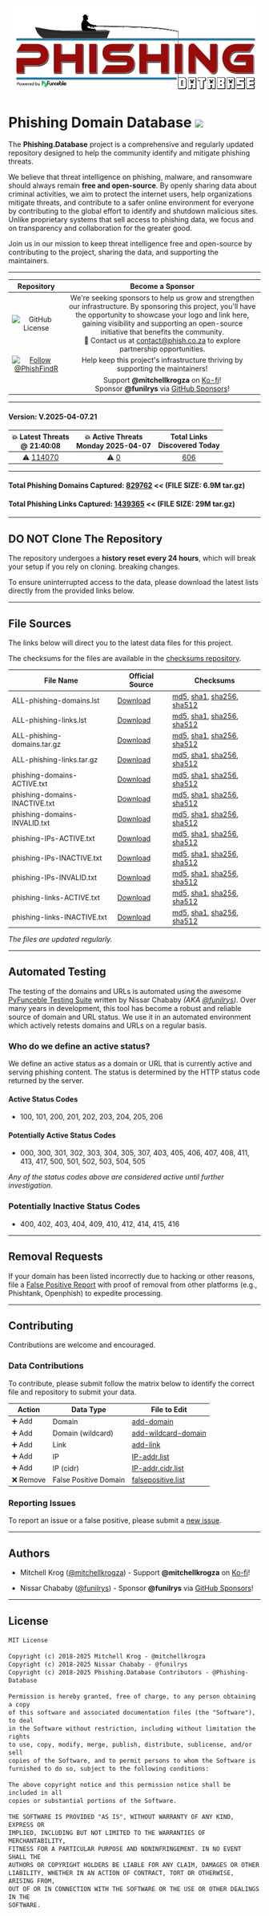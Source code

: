 <img src="https://github.com/Phishing-Database/assets/raw/master/phishing-logo.jpg" alt="Phishing Domain Status Testing Repo"/>

# Phishing Domain Database <a href="https://twitter.com/PhishFindR" ><img src="https://img.shields.io/twitter/follow/PhishFindR.svg?style=social&label=Follow" /></a>


The **Phishing.Database** project is a comprehensive and regularly updated repository designed to help the community identify and mitigate phishing threats.

We believe that threat intelligence on phishing, malware, and ransomware should always remain **free and open-source**. By openly sharing data about criminal activities, we aim to protect the internet users, help organizations mitigate threats, and contribute to a safer online environment for everyone by contributing to the global effort to identify and shutdown malicious sites. Unlike proprietary systems that sell access to phishing data, we focus and on transparency and collaboration for the greater good.

Join us in our mission to keep threat intelligence free and open-source by contributing to the project, sharing the data, and supporting the maintainers.

---

|                                                                          **Repository**                                                                          |                                                                                                                                                              **Become a Sponsor**                                                                                                                                                              |
| :--------------------------------------------------------------------------------------------------------------------------------------------------------------: | :--------------------------------------------------------------------------------------------------------------------------------------------------------------------------------------------------------------------------------------------------------------------------------------------------------------------------------------------: |
|                           ![GitHub License](https://img.shields.io/github/license/Phishing-Database/Phishing.Database?style=flat-square)                            | We're seeking sponsors to help us grow and strengthen our infrastructure. By sponsoring this project, you'll have the opportunity to showcase your logo and link here, gaining visibility and supporting an open-source initiative that benefits the community. <br> 📧 Contact us at contact@phish.co.za to explore partnership opportunities. |
| <a href='https://twitter.com/PhishFindR'><img src='https://img.shields.io/twitter/follow/PhishFindR.svg?style=social&label=Follow' alt='Follow @PhishFindR'></a> |                                                                                                                                Help keep this project's infrastructure thriving by supporting the maintainers!                                                                                                                                 |
|                                                                                                                                                                  |                                                                                         Support **@mitchellkrogza** on [Ko-fi](https://ko-fi.com/mitchellkrog)!<br>Sponsor **@funilrys** via [GitHub Sponsors](https://github.com/sponsors/funilrys)!                                                                                          |


---

#### Version: V.2025-04-07.21
|                                           :boom: Latest Threats<br/>@ 21:40:08                                            |                                        :boom: Active Threats<br/>Monday 2025-04-07                                         |                                             Total Links<br/>Discovered Today                                             |
| :---------------------------------------------------------------------------------------------------------------------------: | :-------------------------------------------------------------------------------------------------------------------------------: | :----------------------------------------------------------------------------------------------------------------------: |
| :warning: [114070](https://github.com/Phishing-Database/Phishing.Database/blob/master/phishing-links-ACTIVE-NOW.txt) | :warning: [0](https://github.com/Phishing-Database/Phishing.Database/blob/master/phishing-links-ACTIVE-today.txt) | [606](https://github.com/Phishing-Database/Phishing.Database/blob/master/phishing-links-NEW-today.txt) |
*****************************
#### Total Phishing Domains Captured: [829762](https://phish.co.za/latest/ALL-phishing-domains.tar.gz) << (FILE SIZE: 6.9M tar.gz)
#### Total Phishing Links Captured: [1439365](https://phish.co.za/latest/ALL-phishing-links.tar.gz) << (FILE SIZE: 29M tar.gz)

---

## DO NOT Clone The Repository

The repository undergoes a **history reset every 24 hours**, which will break your setup if you rely on cloning. breaking changes.

To ensure uninterrupted access to the data, please download the latest lists directly from the provided links below.

---

## File Sources

The links below will direct you to the latest data files for this project.

The checksums for the files are available in the [checksums repository](https://github.com/Phishing-Database/checksums).

 | File Name                     | Official Source                                                      | Checksums                                                                                                                                                                                                                                                                                                                                                                                                                                                                                                            |
 | ----------------------------- | -------------------------------------------------------------------- | -------------------------------------------------------------------------------------------------------------------------------------------------------------------------------------------------------------------------------------------------------------------------------------------------------------------------------------------------------------------------------------------------------------------------------------------------------------------------------------------------------------------- |
 | ALL-phishing-domains.lst      | [Download](https://phish.co.za/latest/ALL-phishing-domains.lst)      | [md5](https://raw.githubusercontent.com/Phishing-Database/checksums/refs/heads/master/ALL-phishing-domains.lst.md5), [sha1](https://raw.githubusercontent.com/Phishing-Database/checksums/refs/heads/master/ALL-phishing-domains.lst.sha1), [sha256](https://raw.githubusercontent.com/Phishing-Database/checksums/refs/heads/master/ALL-phishing-domains.lst.sha256), [sha512](https://raw.githubusercontent.com/Phishing-Database/checksums/refs/heads/master/ALL-phishing-domains.lst.sha512)                     |
 | ALL-phishing-links.lst        | [Download](https://phish.co.za/latest/ALL-phishing-links.lst)        | [md5](https://raw.githubusercontent.com/Phishing-Database/checksums/refs/heads/master/ALL-phishing-links.lst.md5), [sha1](https://raw.githubusercontent.com/Phishing-Database/checksums/refs/heads/master/ALL-phishing-links.lst.sha1), [sha256](https://raw.githubusercontent.com/Phishing-Database/checksums/refs/heads/master/ALL-phishing-links.lst.sha256), [sha512](https://raw.githubusercontent.com/Phishing-Database/checksums/refs/heads/master/ALL-phishing-links.lst.sha512)                             |
 | ALL-phishing-domains.tar.gz   | [Download](https://phish.co.za/latest/ALL-phishing-domains.tar.gz)   | [md5](https://raw.githubusercontent.com/Phishing-Database/checksums/refs/heads/master/ALL-phishing-domains.tar.gz.md5), [sha1](https://raw.githubusercontent.com/Phishing-Database/checksums/refs/heads/master/ALL-phishing-domains.tar.gz.sha1), [sha256](https://raw.githubusercontent.com/Phishing-Database/checksums/refs/heads/master/ALL-phishing-domains.tar.gz.sha256), [sha512](https://raw.githubusercontent.com/Phishing-Database/checksums/refs/heads/master/ALL-phishing-domains.tar.gz.sha512)         |
 | ALL-phishing-links.tar.gz     | [Download](https://phish.co.za/latest/ALL-phishing-links.tar.gz)     | [md5](https://raw.githubusercontent.com/Phishing-Database/checksums/refs/heads/master/ALL-phishing-links.tar.gz.md5), [sha1](https://raw.githubusercontent.com/Phishing-Database/checksums/refs/heads/master/ALL-phishing-links.tar.gz.sha1), [sha256](https://raw.githubusercontent.com/Phishing-Database/checksums/refs/heads/master/ALL-phishing-links.tar.gz.sha256), [sha512](https://raw.githubusercontent.com/Phishing-Database/checksums/refs/heads/master/ALL-phishing-links.tar.gz.sha512)                 |
 | phishing-domains-ACTIVE.txt   | [Download](https://phish.co.za/latest/phishing-domains-ACTIVE.txt)   | [md5](https://raw.githubusercontent.com/Phishing-Database/checksums/refs/heads/master/phishing-domains-ACTIVE.txt.md5), [sha1](https://raw.githubusercontent.com/Phishing-Database/checksums/refs/heads/master/phishing-domains-ACTIVE.txt.sha1), [sha256](https://raw.githubusercontent.com/Phishing-Database/checksums/refs/heads/master/phishing-domains-ACTIVE.txt.sha256), [sha512](https://raw.githubusercontent.com/Phishing-Database/checksums/refs/heads/master/phishing-domains-ACTIVE.txt.sha512)         |
 | phishing-domains-INACTIVE.txt | [Download](https://phish.co.za/latest/phishing-domains-INACTIVE.txt) | [md5](https://raw.githubusercontent.com/Phishing-Database/checksums/refs/heads/master/phishing-domains-INACTIVE.txt.md5), [sha1](https://raw.githubusercontent.com/Phishing-Database/checksums/refs/heads/master/phishing-domains-INACTIVE.txt.sha1), [sha256](https://raw.githubusercontent.com/Phishing-Database/checksums/refs/heads/master/phishing-domains-INACTIVE.txt.sha256), [sha512](https://raw.githubusercontent.com/Phishing-Database/checksums/refs/heads/master/phishing-domains-INACTIVE.txt.sha512) |
 | phishing-domains-INVALID.txt  | [Download](https://phish.co.za/latest/phishing-domains-INVALID.txt)  | [md5](https://raw.githubusercontent.com/Phishing-Database/checksums/refs/heads/master/phishing-domains-INVALID.txt.md5), [sha1](https://raw.githubusercontent.com/Phishing-Database/checksums/refs/heads/master/phishing-domains-INVALID.txt.sha1), [sha256](https://raw.githubusercontent.com/Phishing-Database/checksums/refs/heads/master/phishing-domains-INVALID.txt.sha256), [sha512](https://raw.githubusercontent.com/Phishing-Database/checksums/refs/heads/master/phishing-domains-INVALID.txt.sha512)     |
 | phishing-IPs-ACTIVE.txt       | [Download](https://phish.co.za/latest/phishing-IPs-ACTIVE.txt)       | [md5](https://raw.githubusercontent.com/Phishing-Database/checksums/refs/heads/master/phishing-IPs-ACTIVE.txt.md5), [sha1](https://raw.githubusercontent.com/Phishing-Database/checksums/refs/heads/master/phishing-IPs-ACTIVE.txt.sha1), [sha256](https://raw.githubusercontent.com/Phishing-Database/checksums/refs/heads/master/phishing-IPs-ACTIVE.txt.sha256), [sha512](https://raw.githubusercontent.com/Phishing-Database/checksums/refs/heads/master/phishing-IPs-ACTIVE.txt.sha512)                         |
 | phishing-IPs-INACTIVE.txt     | [Download](https://phish.co.za/latest/phishing-IPs-INACTIVE.txt)     | [md5](https://raw.githubusercontent.com/Phishing-Database/checksums/refs/heads/master/phishing-IPs-INACTIVE.txt.md5), [sha1](https://raw.githubusercontent.com/Phishing-Database/checksums/refs/heads/master/phishing-IPs-INACTIVE.txt.sha1), [sha256](https://raw.githubusercontent.com/Phishing-Database/checksums/refs/heads/master/phishing-IPs-INACTIVE.txt.sha256), [sha512](https://raw.githubusercontent.com/Phishing-Database/checksums/refs/heads/master/phishing-IPs-INACTIVE.txt.sha512)                 |
 | phishing-IPs-INVALID.txt      | [Download](https://phish.co.za/latest/phishing-IPs-INVALID.txt)      | [md5](https://raw.githubusercontent.com/Phishing-Database/checksums/refs/heads/master/phishing-IPs-INVALID.txt.md5), [sha1](https://raw.githubusercontent.com/Phishing-Database/checksums/refs/heads/master/phishing-IPs-INVALID.txt.sha1), [sha256](https://raw.githubusercontent.com/Phishing-Database/checksums/refs/heads/master/phishing-IPs-INVALID.txt.sha256), [sha512](https://raw.githubusercontent.com/Phishing-Database/checksums/refs/heads/master/phishing-IPs-INVALID.txt.sha512)                     |
 | phishing-links-ACTIVE.txt     | [Download](https://phish.co.za/latest/phishing-links-ACTIVE.txt)     | [md5](https://raw.githubusercontent.com/Phishing-Database/checksums/refs/heads/master/phishing-links-ACTIVE.txt.md5), [sha1](https://raw.githubusercontent.com/Phishing-Database/checksums/refs/heads/master/phishing-links-ACTIVE.txt.sha1), [sha256](https://raw.githubusercontent.com/Phishing-Database/checksums/refs/heads/master/phishing-links-ACTIVE.txt.sha256), [sha512](https://raw.githubusercontent.com/Phishing-Database/checksums/refs/heads/master/phishing-links-ACTIVE.txt.sha512)                 |
 | phishing-links-INACTIVE.txt   | [Download](https://phish.co.za/latest/phishing-links-INACTIVE.txt)   | [md5](https://raw.githubusercontent.com/Phishing-Database/checksums/refs/heads/master/phishing-links-INACTIVE.txt.md5), [sha1](https://raw.githubusercontent.com/Phishing-Database/checksums/refs/heads/master/phishing-links-INACTIVE.txt.sha1), [sha256](https://raw.githubusercontent.com/Phishing-Database/checksums/refs/heads/master/phishing-links-INACTIVE.txt.sha256), [sha512](https://raw.githubusercontent.com/Phishing-Database/checksums/refs/heads/master/phishing-links-INACTIVE.txt.sha512)         |

_The files are updated regularly._

---

## Automated Testing

The testing of the domains and URLs is automated using the awesome [PyFunceble Testing Suite](https://github.com/funilrys/PyFunceble) written by Nissar Chababy _(AKA [@funilrys](https://github.com/funilrys))_. Over many years in development, this tool has become a robust and reliable source of domain and URL status. We use it in an automated environment which actively retests domains and URLs on a regular basis.

### Who do we define an active status?

We define an active status as a domain or URL that is currently active and serving phishing content.
The status is determined by the HTTP status code returned by the server.

#### Active Status Codes

- 100, 101, 200, 201, 202, 203, 204, 205, 206

#### Potentially Active Status Codes

- 000, 300, 301, 302, 303, 304, 305, 307, 403, 405, 406, 407, 408, 411, 413, 417, 500, 501, 502, 503, 504, 505

_Any of the status codes above are considered active until further investigation._

### Potentially Inactive Status Codes

- 400, 402, 403, 404, 409, 410, 412, 414, 415, 416

---
## Removal Requests

If your domain has been listed incorrectly due to hacking or other reasons, file a [False Positive Report](https://github.com/Phishing-Database/Phishing.Database/issues/new/choose) with proof of removal from other platforms (e.g., Phishtank, Openphish) to expedite processing.

---

## Contributing

Contributions are welcome and encouraged.

### Data Contributions

To contribute, please submit follow the matrix below to identify the correct file and repository to submit your data.

| Action   | Data Type             | File to Edit                                                                                    |
| -------- | --------------------- | ----------------------------------------------------------------------------------------------- |
| ➕ Add    | Domain                | [add-domain](https://github.com/Phishing-Database/phishing/blob/main/add-domain)                   |
| ➕ Add    | Domain (wildcard)     | [add-wildcard-domain](https://github.com/Phishing-Database/phishing/blob/main/add-wildcard-domain) |
| ➕ Add    | Link                  | [add-link](https://github.com/Phishing-Database/phishing/blob/main/add-link)                       |
| ➕ Add    | IP                    | [IP-addr.list](https://github.com/Phishing-Database/phishing/blob/main/IP-addr.list)               |
| ➕ Add    | IP (cidr)             | [IP-addr.cidr.list](https://github.com/Phishing-Database/phishing/blob/main/IP-addr.cidr.list)     |
| ❌ Remove | False Positive Domain | [falsepositive.list](https://github.com/Phishing-Database/phishing/blob/main/falsepositive.list)   |

### Reporting Issues

To report an issue or a false positive, please submit a [new issue](https://github.com/Phishing-Database/Phishing.Database/issues/new/choose).

---


## Authors

- Mitchell Krog ([@mitchellkrogza](https://github.com/mitchellkrogza)) - Support **@mitchellkrogza** on [Ko-fi](https://ko-fi.com/mitchellkrog)!

- Nissar Chababy ([@funilrys](https://github.com/funilrys)) - Sponsor **@funilrys** via [GitHub Sponsors](https://github.com/sponsors/funilrys)!

---

## License

```
MIT License

Copyright (c) 2018-2025 Mitchell Krog - @mitchellkrogza
Copyright (c) 2018-2025 Nissar Chababy - @funilrys
Copyright (c) 2018-2025 Phishing.Database Contributors - @Phishing-Database

Permission is hereby granted, free of charge, to any person obtaining a copy
of this software and associated documentation files (the "Software"), to deal
in the Software without restriction, including without limitation the rights
to use, copy, modify, merge, publish, distribute, sublicense, and/or sell
copies of the Software, and to permit persons to whom the Software is
furnished to do so, subject to the following conditions:

The above copyright notice and this permission notice shall be included in all
copies or substantial portions of the Software.

THE SOFTWARE IS PROVIDED "AS IS", WITHOUT WARRANTY OF ANY KIND, EXPRESS OR
IMPLIED, INCLUDING BUT NOT LIMITED TO THE WARRANTIES OF MERCHANTABILITY,
FITNESS FOR A PARTICULAR PURPOSE AND NONINFRINGEMENT. IN NO EVENT SHALL THE
AUTHORS OR COPYRIGHT HOLDERS BE LIABLE FOR ANY CLAIM, DAMAGES OR OTHER
LIABILITY, WHETHER IN AN ACTION OF CONTRACT, TORT OR OTHERWISE, ARISING FROM,
OUT OF OR IN CONNECTION WITH THE SOFTWARE OR THE USE OR OTHER DEALINGS IN THE
SOFTWARE.
```
